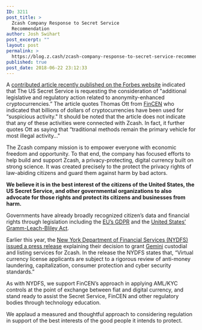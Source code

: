 ```yaml
---
ID: 3211
post_title: >
  Zcash Company Response to Secret Service
  Recommendation
author: Josh Swihart
post_excerpt: ""
layout: post
permalink: >
  https://blog.z.cash/zcash-company-response-to-secret-service-recommendation/
published: true
post_date: 2018-06-22 23:12:33
---
```

<span style="font-weight: 400;">A </span><a href="https://www.forbes.com/sites/astanley/2018/06/20/u-s-secret-service-action-needed-to-address-anonymous-cryptocurrencies/#78580d13ca18"><span style="font-weight: 400;">contributed article recently published on the Forbes website</span></a><span style="font-weight: 400;"> indicated that The US Secret Service is requesting the consideration of "additional legislative and regulatory action related to anonymity-enhanced cryptocurrencies.” The article quotes Thomas Ott from </span><a href="https://www.fincen.gov/"><span style="font-weight: 400;">FinCEN</span></a><span style="font-weight: 400;"> who indicated that billions of dollars of cryptocurrencies have been used for “suspicious activity." It should be noted that the article does not indicate that any of these activities were connected with Zcash. In fact, it further quotes Ott as saying that “traditional methods remain the primary vehicle for most illegal activity…"</span>

<span style="font-weight: 400;">The Zcash company mission is to empower everyone with economic freedom and opportunity. To that end, the company has focused efforts to help build and support Zcash, a privacy-protecting, digital currency built on strong science. It was created precisely to the protect the privacy rights of law-abiding citizens and guard them against harm by bad actors. </span>

<b>We believe it is in the best interest of the citizens of the United States, the US Secret Service, and other governmental organizations to also advocate for those rights and protect its citizens and businesses from harm.</b>

<span style="font-weight: 400;">Governments have already broadly recognized citizen’s data and financial rights through legislation including the </span><a href="https://www.eugdpr.org/"><span style="font-weight: 400;">EU’s GDPR</span></a><span style="font-weight: 400;"> and the </span><a href="https://www.ftc.gov/tips-advice/business-center/privacy-and-security/gramm-leach-bliley-act"><span style="font-weight: 400;">United States’ Gramm-Leach-Bliley Act</span></a><span style="font-weight: 400;">.</span>

<span style="font-weight: 400;">Earlier this year, the </span><a href="https://www.dfs.ny.gov/about/press/pr1805141.htm"><span style="font-weight: 400;">New York Department of Financial Services (NYDFS) issued a press release</span></a><span style="font-weight: 400;"> explaining their decision to grant <a href="https://blog.z.cash/gemini-announces-support-for-zcash/">Gemini</a> custodial and listing services for Zcash. In the release the NYDFS states that, “Virtual currency license applicants are subject to a rigorous review of anti-money laundering, capitalization, consumer protection and cyber security standards.” </span>

<span style="font-weight: 400;">As with NYDFS, we support FinCEN’s approach in applying AML/KYC controls at the point of exchange between fiat and digital currency, and stand ready to assist the Secret Service, FinCEN and other regulatory bodies through technology education.</span>

<span style="font-weight: 400;">We applaud a measured and thoughtful approach to considering regulation in support of the best interests of the good people it intends to protect.</span>